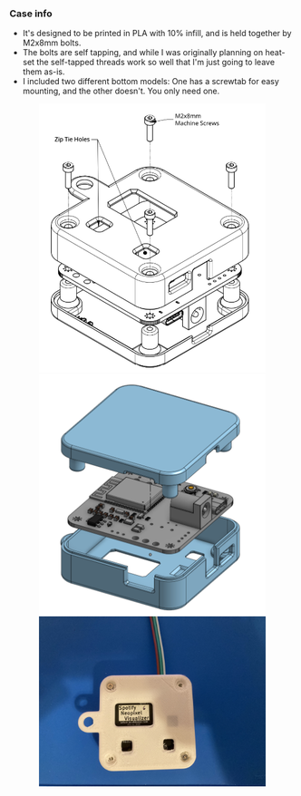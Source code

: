 
### Case info
* It's designed to be printed in PLA with 10% infill, and is held together by M2x8mm bolts. 
* The bolts are self tapping, and while I was originally planning on heat-set the self-tapped threads work so well that I'm just going to leave them as-is. 
* I included two different bottom models: One has a screwtab for easy mounting, and the other doesn't. You only need one. 

<p align="center">
  <img src="./case_v0.5_screw_exploded_drawing.png" width="400" />
  <img src="./case_v0.5_explodedview.png" width="400" />
  <img src="./iotled_case_back_irl.JPG" width="400" />
</p>

